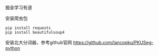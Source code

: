 掘金学习有道

安装爬虫包
```
pip install requests
pip install beautifulsoup4
```
安装北大分词器，参考github官网
https://github.com/lancopku/PKUSeg-python